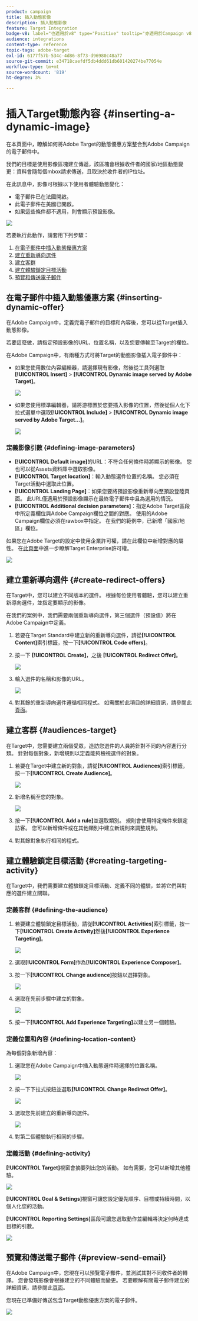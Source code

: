```yaml
---
product: campaign
title: 插入動態影像
description: 插入動態影像
feature: Target Integration
badge-v8: label="也適用於v8" type="Positive" tooltip="亦適用於Campaign v8"
audience: integrations
content-type: reference
topic-tags: adobe-target
exl-id: 6177f57b-534c-4d86-8f73-d96980c48a77
source-git-commit: e34718caefdf5db4ddd61db601420274be77054e
workflow-type: tm+mt
source-wordcount: '819'
ht-degree: 3%

---
```


# 插入Target動態內容 {#inserting-a-dynamic-image}



在本頁面中，瞭解如何將Adobe Target的動態優惠方案整合到Adobe Campaign的電子郵件中。

我們的目標是使用影像區塊建立傳遞，該區塊會根據收件者的國家/地區動態變更：資料會隨每個mbox請求傳送，且取決於收件者的IP位址。

在此訊息中，影像可根據以下使用者體驗動態變化：

* 電子郵件已在法國開啟。
* 此電子郵件在美國已開啟。
* 如果這些條件都不適用，則會顯示預設影像。

![](assets/target_4.png)

若要執行此動作，請套用下列步驟：

1. [在電子郵件中插入動態優惠方案](../../integrations/using/inserting-a-dynamic-image.md#inserting-dynamic-offer)
1. [建立重新導向選件](../../integrations/using/inserting-a-dynamic-image.md#create-redirect-offers)
1. [建立客群](../../integrations/using/inserting-a-dynamic-image.md#audiences-target)
1. [建立體驗鎖定目標活動](../../integrations/using/inserting-a-dynamic-image.md#creating-targeting-activity)
1. [預覽和傳送電子郵件](../../integrations/using/inserting-a-dynamic-image.md#preview-send-email)

## 在電子郵件中插入動態優惠方案 {#inserting-dynamic-offer}

在Adobe Campaign中，定義完電子郵件的目標和內容後，您可以從Target插入動態影像。

若要這麼做，請指定預設影像的URL、位置名稱，以及您要傳輸至Target的欄位。

在Adobe Campaign中，有兩種方式可將Target的動態影像插入電子郵件中：

* 如果您使用數位內容編輯器，請選擇現有影像，然後從工具列選取&#x200B;**[!UICONTROL Insert]** > **[!UICONTROL Dynamic image served by Adobe Target]**。

  ![](assets/target_5.png)

* 如果您使用標準編輯器，請將游標置於您要插入影像的位置，然後從個人化下拉式選單中選取&#x200B;**[!UICONTROL Include]** > **[!UICONTROL Dynamic image served by Adobe Target...]**。

  ![](assets/target_12.png)

### 定義影像引數 {#defining-image-parameters}

* **[!UICONTROL Default image]**&#x200B;的URL：不符合任何條件時將顯示的影像。 您也可以從Assets資料庫中選取影像。
* **[!UICONTROL Target location]**：輸入動態選件位置的名稱。 您必須在Target活動中選取此位置。
* **[!UICONTROL Landing Page]**：如果您要將預設影像重新導向至預設登陸頁面。 此URL僅適用於預設影像顯示在最終電子郵件中且為選用的情況。
* **[!UICONTROL Additional decision parameters]**：指定Adobe Target區段中所定義欄位與Adobe Campaign欄位之間的對應。 使用的Adobe Campaign欄位必須在rawbox中指定。 在我們的範例中，已新增「國家/地區」欄位。

如果您在Adobe Target的設定中使用企業許可權，請在此欄位中新增對應的屬性。 在[此頁面](https://experienceleague.adobe.com/docs/target/using/administer/manage-users/enterprise/properties-overview.html?lang=zh-Hant)中進一步瞭解Target Enterprise許可權。

![](assets/target_13.png)

## 建立重新導向選件 {#create-redirect-offers}

在Target中，您可以建立不同版本的選件。 根據每位使用者體驗，您可以建立重新導向選件，並指定要顯示的影像。

在我們的案例中，我們需要兩個重新導向選件，第三個選件（預設值）將在Adobe Campaign中定義。

1. 若要在Target Standard中建立新的重新導向選件，請從&#x200B;**[!UICONTROL Content]**&#x200B;索引標籤，按一下&#x200B;**[!UICONTROL Code offers]**。

1. 按一下 **[!UICONTROL Create]**，之後 **[!UICONTROL Redirect Offer]**。

   ![](assets/target_9.png)

1. 輸入選件的名稱和影像的URL。

   ![](assets/target_6.png)

1. 對其餘的重新導向選件遵循相同程式。 如需關於此項目的詳細資訊，請參閱此[頁面](https://experienceleague.adobe.com/docs/target/using/experiences/offers/offer-redirect.html?lang=zh-Hant)。

## 建立客群 {#audiences-target}

在Target中，您需要建立兩個受眾，造訪您選件的人員將針對不同的內容進行分類。 針對每個對象，新增規則以定義能夠檢視選件的對象。

1. 若要在Target中建立新的對象，請從&#x200B;**[!UICONTROL Audiences]**&#x200B;索引標籤，按一下&#x200B;**[!UICONTROL Create Audience]**。

   ![](assets/audiences_1.png)

1. 新增名稱至您的對象。

   ![](assets/audiences_2.png)

1. 按一下&#x200B;**[!UICONTROL Add a rule]**&#x200B;並選取類別。 規則會使用特定條件來鎖定訪客。 您可以新增條件或在其他類別中建立新規則來調整規則。

1. 對其餘對象執行相同的程式。

## 建立體驗鎖定目標活動 {#creating-targeting-activity}

在Target中，我們需要建立體驗鎖定目標活動、定義不同的體驗，並將它們與對應的選件建立關聯。

### 定義客群 {#defining-the-audience}

1. 若要建立體驗鎖定目標活動，請從&#x200B;**[!UICONTROL Activities]**&#x200B;索引標籤，按一下&#x200B;**[!UICONTROL Create Activity]**&#x200B;然後&#x200B;**[!UICONTROL Experience Targeting]**。

   ![](assets/target_10.png)

1. 選取&#x200B;**[!UICONTROL Form]**&#x200B;作為&#x200B;**[!UICONTROL Experience Composer]**。

1. 按一下&#x200B;**[!UICONTROL Change audience]**&#x200B;按鈕以選擇對象。

   ![](assets/target_10_2.png)

1. 選取在先前步驟中建立的對象。

   ![](assets/target_10_3.png)

1. 按一下&#x200B;**[!UICONTROL Add Experience Targeting]**&#x200B;以建立另一個體驗。

### 定義位置和內容 {#defining-location-content}

為每個對象新增內容：

1. 選取您在Adobe Campaign中插入動態選件時選擇的位置名稱。

   ![](assets/target_15.png)

1. 按一下下拉式按鈕並選取&#x200B;**[!UICONTROL Change Redirect Offer]**。

   ![](assets/target_content.png)

1. 選取您先前建立的重新導向選件。

   ![](assets/target_content_2.png)

1. 對第二個體驗執行相同的步驟。

### 定義活動 {#defining-activity}

**[!UICONTROL Target]**&#x200B;視窗會摘要列出您的活動。 如有需要，您可以新增其他體驗。

![](assets/target_experience.png)

**[!UICONTROL Goal & Settings]**&#x200B;視窗可讓您設定優先順序、目標或持續時間，以個人化您的活動。

**[!UICONTROL Reporting Settings]**&#x200B;區段可讓您選取動作並編輯將決定何時達成目標的引數。

![](assets/target_experience_2.png)

## 預覽和傳送電子郵件 {#preview-send-email}

在Adobe Campaign中，您現在可以預覽電子郵件，並測試其對不同收件者的轉譯。 您會發現影像會根據建立的不同體驗而變更。 若要瞭解有關電子郵件建立的詳細資訊，請參閱此[頁面](../../delivery/using/defining-the-email-content.md)。

您現在已準備好傳送包含Target動態優惠方案的電子郵件。

![](assets/target_20.png)
